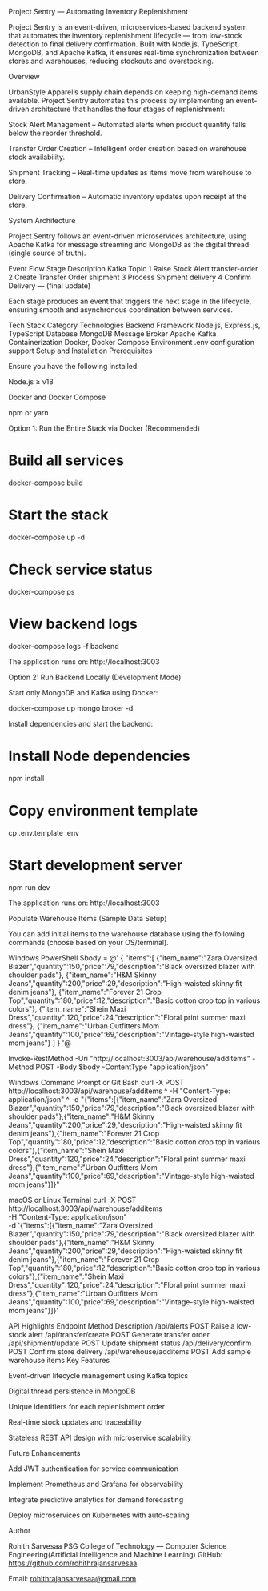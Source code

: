 Project Sentry — Automating Inventory Replenishment

Project Sentry is an event-driven, microservices-based backend system that automates the inventory replenishment lifecycle — from low-stock detection to final delivery confirmation.
Built with Node.js, TypeScript, MongoDB, and Apache Kafka, it ensures real-time synchronization between stores and warehouses, reducing stockouts and overstocking.

Overview

UrbanStyle Apparel’s supply chain depends on keeping high-demand items available.
Project Sentry automates this process by implementing an event-driven architecture that handles the four stages of replenishment:

Stock Alert Management – Automated alerts when product quantity falls below the reorder threshold.

Transfer Order Creation – Intelligent order creation based on warehouse stock availability.

Shipment Tracking – Real-time updates as items move from warehouse to store.

Delivery Confirmation – Automatic inventory updates upon receipt at the store.

System Architecture

Project Sentry follows an event-driven microservices architecture, using Apache Kafka for message streaming and MongoDB as the digital thread (single source of truth).

Event Flow
Stage	Description	Kafka Topic
1	Raise Stock Alert	transfer-order
2	Create Transfer Order	shipment
3	Process Shipment	delivery
4	Confirm Delivery	— (final update)

Each stage produces an event that triggers the next stage in the lifecycle, ensuring smooth and asynchronous coordination between services.

Tech Stack
Category	Technologies
Backend Framework	Node.js, Express.js, TypeScript
Database	MongoDB
Message Broker	Apache Kafka
Containerization	Docker, Docker Compose
Environment	.env configuration support
Setup and Installation
Prerequisites

Ensure you have the following installed:

Node.js ≥ v18

Docker and Docker Compose

npm or yarn

Option 1: Run the Entire Stack via Docker (Recommended)
# Build all services
docker-compose build

# Start the stack
docker-compose up -d

# Check service status
docker-compose ps

# View backend logs
docker-compose logs -f backend


The application runs on: http://localhost:3003

Option 2: Run Backend Locally (Development Mode)

Start only MongoDB and Kafka using Docker:

docker-compose up mongo broker -d


Install dependencies and start the backend:

# Install Node dependencies
npm install

# Copy environment template
cp .env.template .env

# Start development server
npm run dev


The application runs on: http://localhost:3003

Populate Warehouse Items (Sample Data Setup)

You can add initial items to the warehouse database using the following commands (choose based on your OS/terminal).

Windows PowerShell
$body = @'
{
    "items":[
        {"item_name":"Zara Oversized Blazer","quantity":150,"price":79,"description":"Black oversized blazer with shoulder pads"},
        {"item_name":"H&M Skinny Jeans","quantity":200,"price":29,"description":"High-waisted skinny fit denim jeans"},
        {"item_name":"Forever 21 Crop Top","quantity":180,"price":12,"description":"Basic cotton crop top in various colors"},
        {"item_name":"Shein Maxi Dress","quantity":120,"price":24,"description":"Floral print summer maxi dress"},
        {"item_name":"Urban Outfitters Mom Jeans","quantity":100,"price":69,"description":"Vintage-style high-waisted mom jeans"}
    ]
}
'@

Invoke-RestMethod -Uri "http://localhost:3003/api/warehouse/additems" -Method POST -Body $body -ContentType "application/json"

Windows Command Prompt or Git Bash
curl -X POST http://localhost:3003/api/warehouse/additems ^
-H "Content-Type: application/json" ^
-d "{\"items\":[{\"item_name\":\"Zara Oversized Blazer\",\"quantity\":150,\"price\":79,\"description\":\"Black oversized blazer with shoulder pads\"},{\"item_name\":\"H&M Skinny Jeans\",\"quantity\":200,\"price\":29,\"description\":\"High-waisted skinny fit denim jeans\"},{\"item_name\":\"Forever 21 Crop Top\",\"quantity\":180,\"price\":12,\"description\":\"Basic cotton crop top in various colors\"},{\"item_name\":\"Shein Maxi Dress\",\"quantity\":120,\"price\":24,\"description\":\"Floral print summer maxi dress\"},{\"item_name\":\"Urban Outfitters Mom Jeans\",\"quantity\":100,\"price\":69,\"description\":\"Vintage-style high-waisted mom jeans\"}]}"

macOS or Linux Terminal
curl -X POST http://localhost:3003/api/warehouse/additems \
-H "Content-Type: application/json" \
-d '{"items":[{"item_name":"Zara Oversized Blazer","quantity":150,"price":79,"description":"Black oversized blazer with shoulder pads"},{"item_name":"H&M Skinny Jeans","quantity":200,"price":29,"description":"High-waisted skinny fit denim jeans"},{"item_name":"Forever 21 Crop Top","quantity":180,"price":12,"description":"Basic cotton crop top in various colors"},{"item_name":"Shein Maxi Dress","quantity":120,"price":24,"description":"Floral print summer maxi dress"},{"item_name":"Urban Outfitters Mom Jeans","quantity":100,"price":69,"description":"Vintage-style high-waisted mom jeans"}]}'

API Highlights
Endpoint	Method	Description
/api/alerts	POST	Raise a low-stock alert
/api/transfer/create	POST	Generate transfer order
/api/shipment/update	POST	Update shipment status
/api/delivery/confirm	POST	Confirm store delivery
/api/warehouse/additems	POST	Add sample warehouse items
Key Features

Event-driven lifecycle management using Kafka topics

Digital thread persistence in MongoDB

Unique identifiers for each replenishment order

Real-time stock updates and traceability

Stateless REST API design with microservice scalability

Future Enhancements

Add JWT authentication for service communication

Implement Prometheus and Grafana for observability

Integrate predictive analytics for demand forecasting

Deploy microservices on Kubernetes with auto-scaling

Author

Rohith Sarvesaa
PSG College of Technology — Computer Science Engineering(Artificial Intelligence and Machine Learning)
GitHub: https://github.com/rohithrajansarvesaa

Email: rohithrajansarvesaa@gmail.com


